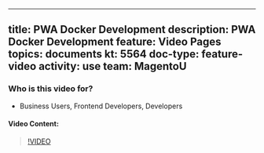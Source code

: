 
---
title: PWA Docker Development
description: PWA Docker Development
feature: Video Pages
topics: documents
kt: 5564
doc-type: feature-video
activity: use
team: MagentoU
---

### Who is this video for?

* Business Users, Frontend Developers, Developers

#### Video Content:

>[!VIDEO](https://video.tv.adobe.com/v/35784)
